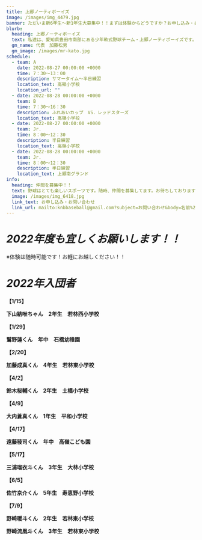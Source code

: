 ```yaml
---
title: 上郷ノーティボーイズ
image: /images/img_4479.jpg
banner: ただいま新6年生～新1年生大募集中！！まずは体験からどうですか？お申し込み・お問い合わせはお気軽にどうぞ！！
blurb:
  heading: 上郷ノーティボーイズ
  text: 私達は、愛知県豊田市南部にある少年軟式野球チーム・上郷ノーティボーイズです。野球を愛する少年・少女達の夢を育み、軟式野球を正しく指導し、体力向上と礼儀を養成します。また、親友同士の友情と交歓の場を与え、規則正しい明朗な少年・少女を育成することを目的としています。
  gm_name: 代表　加藤松男
  gm_image: /images/mr-kato.jpg
schedule:
  - team: A
    date: 2022-08-27 00:00:00 +0000
    time: 7：30～13：00
    description: サマータイム～半日練習
    location_text: 高嶺小学校
    location_url: ""
  - date: 2022-08-28 00:00:00 +0000
    team: B
    time: 7：30～16：30
    description: ふれあいカップ　VS．レッドスターズ
    location_text: 高嶺小学校
  - date: 2022-08-27 00:00:00 +0000
    team: Jr.
    time: 8：00～12：30
    description: 半日練習
    location_text: 高嶺小学校
  - date: 2022-08-28 00:00:00 +0000
    team: Jr.
    time: 8：00～12：30
    description: 半日練習
    location_text: 上郷南グランド
info:
  heading: 仲間を募集中！！
  text: 野球はとても楽しいスポーツです。随時、仲間を募集してます。お待ちしております！！
  image: /images/img_6418.jpg
  link_text: お申し込み・お問い合わせ
  link_url: mailto:knbbaseball@gmail.com?subject=お問い合わせ&body=名前%20%3A%0D%0Aふりがな%20%3A%0D%0A電話%20%3A%0D%0A学校名%20%3A%0D%0A学年%20%3A%0D%0Aお問い合せ内容%20%3A（例、体験・見学・入団希望）
---
```

# ***2022年度も宜しくお願いします！！***

※体験は随時可能です！お軽にお越しください！！

# ***2022年入団者***

**【1/15】**

**下山結唯ちゃん　2年生　若林西小学校**

**【1/29】**

**鷲野蓮くん　年中　石橋幼稚園**

**【2/20】**

**加藤成真くん　4年生　若林東小学校**

**【4/2】**

**鈴木桜輔くん　2年生　土橋小学校**

**【4/9】**

**大内蒼真くん　1年生　平和小学校**

**【4/17】**

**遠藤稜司くん　年中　高嶺こども園**

**【5/17】**

**三浦瑠衣斗くん　3年生　大林小学校**

**【6/5】**

**佐竹京介くん　5年生　寿恵野小学校**

**【7/9】**

**野崎暖斗くん　2年生　若林東小学校**

**野崎流凰斗くん　3年生　若林東小学校**